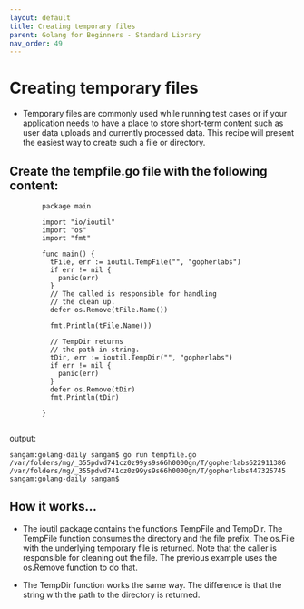 ```yaml
---
layout: default
title: Creating temporary files
parent: Golang for Beginners - Standard Library
nav_order: 49
---
```


# Creating temporary files

- Temporary files are commonly used while running test cases or if your application needs to have a place to store short-term content such as user data uploads and currently processed data. 
This recipe will present the easiest way to create such a file or directory.

## Create the tempfile.go file with the following content:
```
        package main

        import "io/ioutil"
        import "os"
        import "fmt"

        func main() {
          tFile, err := ioutil.TempFile("", "gopherlabs")
          if err != nil {
            panic(err)
          }
          // The called is responsible for handling
          // the clean up.
          defer os.Remove(tFile.Name())

          fmt.Println(tFile.Name())

          // TempDir returns
          // the path in string.
          tDir, err := ioutil.TempDir("", "gopherlabs")
          if err != nil {
            panic(err)
          }
          defer os.Remove(tDir)
          fmt.Println(tDir)

        }


```
output: 
```
sangam:golang-daily sangam$ go run tempfile.go
/var/folders/mg/_355pdvd741cz0z99ys9s66h0000gn/T/gopherlabs622911386
/var/folders/mg/_355pdvd741cz0z99ys9s66h0000gn/T/gopherlabs447325745
sangam:golang-daily sangam$ 
```
## How it works...

- The ioutil package contains the functions TempFile and TempDir. The TempFile function consumes the directory and the file prefix. The os.File with the underlying temporary file is returned. Note that the caller is responsible for cleaning out the file. The previous example uses the os.Remove function to do that.

- The TempDir function works the same way. The difference is that the string with the path to the directory is returned.
